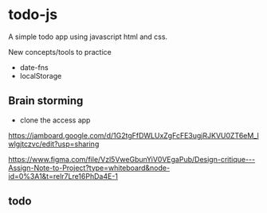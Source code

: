 # todo-js

A simple todo app using javascript html and css.

New concepts/tools to practice

- date-fns
- localStorage

## Brain storming

- clone the access app

https://jamboard.google.com/d/1G2tgFfDWLUxZgFcFE3ugjRJKVU0ZT6eM_lwlgjtczvc/edit?usp=sharing

https://www.figma.com/file/Vzl5VweGbunYiV0VEgaPub/Design-critique---Assign-Note-to-Project?type=whiteboard&node-id=0%3A1&t=relr7Lre16PhDa4E-1

## todo
